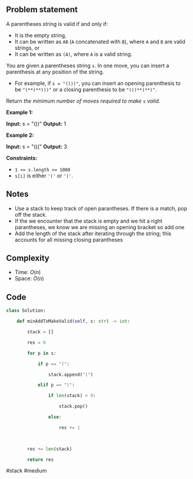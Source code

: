 ## Problem statement

A parentheses string is valid if and only if:

- It is the empty string,
- It can be written as `AB` (`A` concatenated with `B`), where `A` and `B` are valid strings, or
- It can be written as `(A)`, where `A` is a valid string.

You are given a parentheses string `s`. In one move, you can insert a parenthesis at any position of the string.

- For example, if `s = "()))"`, you can insert an opening parenthesis to be `"(**(**)))"` or a closing parenthesis to be `"())**)**)"`.

Return _the minimum number of moves required to make_ `s` _valid_.

**Example 1:**

**Input:** s = "())"
**Output:** 1

**Example 2:**

**Input:** s = "((("
**Output:** 3

**Constraints:**

- `1 <= s.length <= 1000`
- `s[i]` is either `'('` or `')'`.
## Notes

- Use a stack to keep track of open parantheses. If there is a match, pop off the stack. 
- If the we encounter that the stack is empty and we hit a right parantheses, we know we are missing an opening bracket so add one
- Add the length of the stack after iterating through the string; this accounts for all missing closing parantheses
## Complexity

- Time: $O(n)$
- Space: $O(n)$
## Code

```python
class Solution:

    def minAddToMakeValid(self, s: str) -> int:

        stack = []

        res = 0

        for p in s:

            if p == "(":

                stack.append("(")

            elif p == ")":

                if len(stack) > 0:

                    stack.pop()

                else:

                    res += 1

  

        res += len(stack)

        return res
```

#stack 
#medium